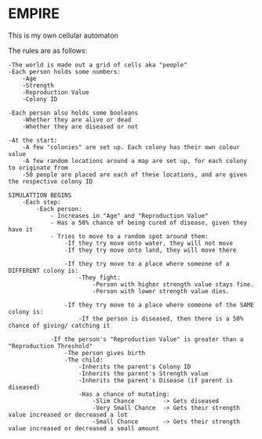 # EMPIRE

This is my own cellular automaton

The rules are as follows:

    -The world is made out a grid of cells aka "people"
    -Each person holds some numbers:
        -Age
        -Strength
        -Reproduction Value
        -Colony ID

    -Each person also holds some booleans
        -Whether they are alive or dead
        -Whether they are diseased or not

    -At the start:
        -A few "colonies" are set up. Each colony has their own colour value
        -A few random locations around a map are set up, for each colony to originate from
        -50 people are placed are each of these locations, and are given the respective colony ID

    SIMULATTION BEGINS
        -Each step:
            -Each person:
                - Increases in "Age" and "Reproduction Value"
                - Has a 50% chance of being cured of disease, given they have it
                - Tries to move to a random spot around them:
                    -If they try move onto water, they will not move
                    -If they try move onto land, they will move there

                    -If they try move to a place where someone of a DIFFERENT colony is:
                        -They fight:
                            -Person with higher strength value stays fine.
                            -Person with lower strength value dies.

                    -If they try move to a place where someone of the SAME colony is:
                        -If the person is diseased, then there is a 50% chance of giving/ catching it

                -If the person's "Reproduction Value" is greater than a "Reproduction Threshold"
                    -The person gives birth
                    -The child:
                        -Inherits the parent's Colony ID
                        -Inherits the parent's Strength value
                        -Inherits the parent's Disease (if parent is diseased)
                        -Has a chance of mutating:
                            -Slim Chance        -> Gets diseased
                            -Very Small Chance  -> Gets their strength value increased or decreased a lot
                            -Small Chance       -> Gets their strength value increased or decreased a small amount



